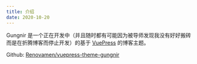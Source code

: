 ```yaml
---
title: 介绍
date: 2020-10-20
---
```


Gungnir 是一个正在开发中（并且随时都有可能因为被导师发现我没有好好搬砖而是在折腾博客而停止开发）的基于 [VuePress](https://vuepress.vuejs.org/) 的博客主题。

Github: [Renovamen/vuepress-theme-gungnir](https://github.com/Renovamen/vuepress-theme-gungnir)